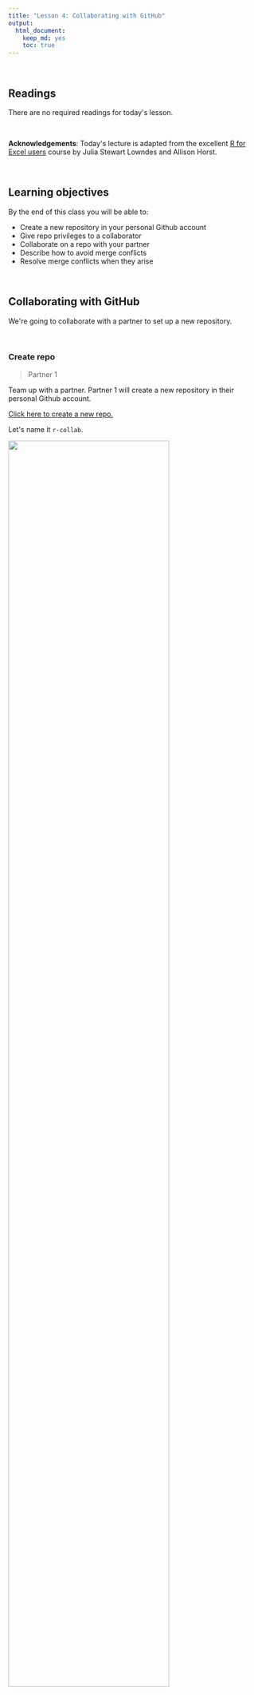 ```yaml
---
title: "Lesson 4: Collaborating with GitHub"
output: 
  html_document:
    keep_md: yes 
    toc: true
---
```




<br>

## Readings

There are no required readings for today's lesson.

<br>

**Acknowledgements**: Today's lecture is adapted from the excellent [R for Excel users](https://rstudio-conf-2020.github.io/r-for-excel/) course by Julia Stewart Lowndes and Allison Horst.

<br>

## Learning objectives

By the end of this class you will be able to:  

* Create a new repository in your personal Github account
* Give repo privileges to a collaborator
* Collaborate on a repo with your partner
* Describe how to avoid merge conflicts  
* Resolve merge conflicts when they arise  

<br>

## Collaborating with GitHub

We're going to collaborate with a partner to set up a new repository.

<br>

### Create repo 

> Partner 1

Team up with a partner. Partner 1 will create a new repository in their personal Github account.

[Click here to create a new repo.](https://github.com/new)

Let's name it `r-collab`. 

<img src="assets/gh_create_repo.png" width="80%" />


<br>

### Give your collaborator privileges

> Partner 1 and 2

Now, Partner 1, go into Settings > Collaborators > enter Partner 2's (your collaborator's) username. 

Partner 2 then needs to check their email and accept as a collaborator. Notice that your collaborator has "Push access to the repository" (highlighted below):

<img src="assets/gh_collab.png" width="80%" />

<br>

### Clone to a new R Project

> Partner 1

Now let's have Partner 1 clone the repository to their local computer. We'll do this through RStudio like we did before, making sure to select "Open in a new Session".

<br>

<img src="assets/github_clone_newproject.png" width="450px"> 

<br>
<br>
Opening this Project in a new Session opens up a new world of awesomeness from RStudio. Having different RStudio project sessions allows you to keep your work separate and organized. So you can collaborate with this collaborator on this repository while also working on your other repository from this morning. I tend to have a lot of projects going at one time:

<br>

![](assets/Rproj_screenshot.jpg)

<br>

Have a look in your git tab. 

When you first clone a repo through RStudio, RStudio will add an `.Rproj` file to your repo. And if you didn't add a `.gitignore` file when you originally created the repo on GitHub.com, RStudio will also add this for you. So, Partner 1, let's go ahead and sync this back to GitHub.com. 

Remember: 

![](assets/commit_steps.png)

<br> 

Let's confirm that this was synced by looking at GitHub.com again. You may have to refresh the page, but you should see this commit where you added the `.Rproj` file.

<br>

### Clone to a new R Project 

> Partner 2

Now it's Partner 2's turn! Partner 2, clone this repository following the same steps that Partner 1 just did. When you clone it, RStudio should not create any new files — why? Partner 1 already created and pushed the `.Rproj` and `.gitignore` files so they already exist in the repo.  

<br>

### Edit the README file 

> Partner 2

Let’s also open up the README.md. This is a Markdown file, which is the same language we just learned with R Markdown. It’s like an R Markdown file without the abilities to run R code.

We will edit the file and illustrate how GitHub tracks files that have been modified (to complement seeing how it tracks files that have been added.

README files are common in programming; they are the first place that someone will look to see why code exists and how to run it.

In my README, I’ll write: 

`This repo is for my collaborative project` 

When I save this, notice how it shows up in my Git tab. It has a blue “M”: GitHub is already tracking this file, and tracking it line-by-line, so it knows that something is different: it’s Modified with an M.

And now let's sync back to GitHub: Pull, Stage, Commit, Push

When we inspect on GitHub.com, click to view all the commits, you'll see commits logged from both Partner 1 and 2!

> Question: Would you still be able clone a repository that you are not a collaborator on? What do you think would happen? Try it! Can you sync back? 

<br>

### State of the Repository

OK, so where do things stand right now? GitHub.com has the most recent versions of all the repository's files. Partner 2 also has these most recent versions locally. How about Partner 1? 

Partner 1 does not have the most recent versions of everything on their computer. 

Question: How can we change that? Or how could we even check? 

Answer: PULL. 

Let's have Partner 1 go back to RStudio and Pull. If their files aren't up-to-date, this will pull the most recent versions to their local computer. And if they already did have the most recent versions? Well, pulling doesn't cost anything (other than an internet connection), so if everything is up-to-date, pulling is fine too. 

I recommend pulling every time you come back to a collaborative repository. Whether you haven't opened RStudio in a month or you've just been away for a lunch break, pull. It might not be necessary, but it can save a lot of heartache later.

<br>

## Merge conflicts

What kind of heartache are we talking about? Merge conflicts. 

Within a file, GitHub tracks changes line-by-line. So you can also have collaborators working on different lines within the same file and GitHub will be able to weave those changes into each other -- that's it's job! 

It's when you have collaborators working on *the same lines within the same file* that you can have **merge conflicts**. This is when there is a conflict within the same line so that GitHub can't merge automatically. They need a human to help decide what information to keep (which is good because you don't want GitHub to decide for you). Merge conflicts can be frustrating, but like R's error messages, they are actually trying to help you. 

So let's experience this together: we will create and solve a merge conflict. **Stop and watch me demo how to create and solve a merge conflict with my Partner 2, and then you will do the same with your partner.** Here's what I am going to do:

<br>

### Pull 

> Partners 1 and 2

Both partners go to RStudio and pull so you have the most recent versions of all your files. 

<br>

### Create a conflict 

> Partners 1 and 2

Now, Partners 1 and 2, both go to the README.md, and on Line 4, write something, anything. Save the README. 

I'm not going to give any examples because when you do this I want to be sure that both Partners to write something different. Save the README. 

<br>

### Sync

> Partner 2

OK. Now, let's have Partner 2 sync: pull, stage, commit, push. Just like normal. 

<br>

### Sync attempts & fixes

> Partner 1

Now, let's have Partner 1 (me) try. 

When I try to Pull, I get the first error we will see today: "Your local changes to README.md would be overwritten by merge". GitHub is telling me that it knows I've modified my README, but since I haven't staged and committed them, it can't do its job and merge my conflicts with whatever is different about the version from GitHub.com. 

This is good: the alternative would be GitHub deciding which one to keep and it's better that we have that kind of control and decision making.

<br>


<img src="assets/github_mergeconflict.png" width="80%" />

<br>

GitHub provides some guidance: either commit this work first, or "stash it", which you can  interpret that as moving the README temporarily to another folder somewhere outside of this GitHub repository so that you can successfully pull and then decide your next steps. 

Let's follow their advice and have Partner 1 commit. Great. Now let's try pulling again. 

New error: "Merge conflict in README...fix conflicts and then commit the result". 

So this error is different from the previous: GitHub knows what has changed line-by-line in my file here, and it knows what has changed line-by-line in the version on GitHub.com. And it knows there is a conflict between them. So it's asking me to now compare these changes, choose a preference, and commit. 

**Note:** if Partner 2 and I were not intentionally in this demo editing exactly the same lines, GitHub likely could have done its job and merged this file successfully after our first error fix above.

<br>

<img src="assets/gh_mergeconflict2.png" width="80%" />

<br>

We will again follow GitHub's advice to fix the conflicts. Let's close this window and inspect. 
Did you notice two other things that happened along with this message? 

First< in the Git tab, next to the README listing there are orange `U`s; this means that there is an unresolved conflict. It means my file is not staged with a check anymore because modifications have occurred to the file since it has been staged. 

Second, the README file itself changed; there is new text and symbols. (We got a preview in the diff pane also). 

<br>

```r
<<<<<<< HEAD
Julie is collaborating on this README.
=======
**Allison is adding text here.**
>>>>>>> 05a189b23372f0bdb5b42630f8cb318003cee19b
```

<br>

In this example, Partner 1 is Julie and Partner 2 is Allison. GitHub is displaying the line that Julie wrote and the line Allison. wrote separated by `=======`. These are the two choices that I (Partner 1) has to decide between, which one do you want to keep? Where where does this decision start and end? The lines are bounded by `<<<<<<<HEAD` and `>>>>>>>long commit identifier`. 

So, to resolve this merge conflict, Partner 1 has to chose which one to keep. And I tell GitHub my choice by deleting everything in this bundle of tex except the line they want. So, Partner 1 will delete the `<<<<<<HEAD`, `=====`, `>>>>long commit identifier` and either Julie or Allison's line that I don't want to keep. 

I'll do this, and then commit again. In this example, we've kept Allison's line: 


<br>

<img src="assets/gh_mergeconflict3.png" width="80%" />

<br>

Then I'll stage, and write a commit message. I often write "resolving merge conflict" or something similar. When I stage the file, notice how now my edits look like a simple line replacement (compare with the image above before it was re-staged): 

<br>

<img src="assets/github_mergeconflict4.png" width="80%" />

<br>

And we're done! We can inspect on GitHub.com that I am the most recent contributor to this repository. And if we look in the commit history we will see both Allison and my original commits, along with our merge conflict fix. 

<br>

### Activity

Create a merge conflict with your partner, following the steps that we just did in the demo above. Practice different approaches to solving errors: for example, try stashing instead of committing. 

<br>

### How do you avoid merge conflicts?

Merge conflicts can occur when you collaborate with others — I find most often it is collaborating with ME from a different computer. They will happen, but you can minimize them by getting into good habits. 

To minimize merge conflicts, pull often so that you are aware of anything that is different, and deal with it early. Similarly, commit and push often so that your contributions do not become too unweildly for yourself or others later on.

Also, talk with your collaborators. Are they working on the exact same file right now that you need to be? If so, coordinate with them (in person, GChat, Slack, email). For example: "I'm working on X part and will push my changes before my meeting — then you can work on it and I'll pull when I'm back". Also, if you find yourself always working on the exact same file, you could consider breaking it into different files to minimize problems.

But merge conflicts will occur and some of them will be heartbreaking and demoralizing. They happen to me when I collaborate with myself between my work computer and laptop. We demoed small conflicts with just one file, but they can occur across many files, particularly when your code is generating figures, scripts, or HTML files. Sometimes the best approach is the [burn it all down method](https://happygitwithr.com/burn.html), where you delete your local copy of the repo and re-clone. 

Protect yourself by pulling and syncing often! 

<br>

## Merging changes

We will now demo a series of different outcomes we can experience when two people are working on the same repo and end up making changes in parallel without pushing in sequence (i.e. partners end up with different versions on their local computers that need to be reconciled in the remote repo). We will show this as part of the process of setting up our collaborative website. 

Watch first, then you'll get a chance to work through the steps for yourselves.

<br>


> This section is borrowed from [HappyGitwithR](https://happygitwithr.com/push-rejected.html)

You want to pull changes from upstream, but you have done some new work locally since the last time you pulled. This often comes up because what you actually want to do is push, but Git won’t let you until you first incorporate the upstream changes.

State of repo on GitHub

```r
A--B--C
```

State of repo on your local computer

```r
A--B--D
```

You can’t cause some sort of merge to happen to the GitHub copy when you push.

Instead, you’ve got pull the commit C and somehow integrate it into your D-containing history. Then you will be able to push again.

<br>

### When you have worked on separate files 

Let's have Partner 2 create a new RMarkdown file and name it `index.Rmd`. Here's what you will do: 

1. Pull! (in case Partner 1 has pushed something in the meantime)
2. Create a new RMarkdown file **and name it `index.Rmd`**. Choose HTML as the output format. This will become the home page for your website, which will be covered next week.
3. Change the title inside the Rmd, call it "My Collaborative Website"
4. Knit
5. Save and sync your .Rmd and your .html files 
    - (pull, stage, commit, push)
    
<br>

Now, let's have Partner 1 edit the README file. Then try to pull. Then stage, commit, push.

The versions should merge smoothly because there is no overlap between the changes made by Partner 1 and 2.

Summary:

```r
                 Remote: A--B--C

Local before 'git pull':  A--B--(uncommitted changes)
Local after 'git pull':   A--B--C--(uncommitted changes)
```

<br>

### When you have worked in different parts of the same file 

Now you both have a copy of the `index.Rmd` file. Partner 2 can add a new header just under the setup code chunk (e.g. line 12), then pull, stage, commit, push.

Now Partner 1 can add a note under the `## Including Plots` header around line 22. Then try to pull. Then commit, and pull, stage, push.

Again, this time the versions should merge smoothly because we were working in different parts of the document.

<br>

### When you have worked on the same part of a file

Now Partner 2 makes a change to the first code chunk. Change `summary(cars)` to a different function, e.g. `dim(cars)`. Then pull, stage, commit, push

Partner 1 should not pull yet, but instead also make a change to that first code chunk, so change `summary(cars)`, e.g. to `nrow(cars)`. Then try to pull (will be rejected). Then stage, commit and pull. 

This will result in a merge conflict. Resolve as described in the [Merge Conflicts Section](https://nt246.github.io/NTRES6940-data-science/lesson4-collaboration.html#merge_conflicts).

<br>

<img src="assets/merge_conflict.png" width="350px">

### END **collaborating** session!
